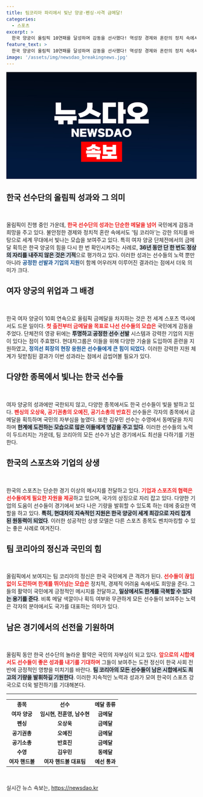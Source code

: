 ```yaml
---
title: 팀코리아 파리에서 빛난 양궁·펜싱·사격 금메달!
categories:
  - 스포츠
excerpt: >
  한국 양궁이 올림픽 10연패를 달성하며 감동을 선사했다! 역성장 경제와 혼란의 정치 속에서 팀 코리아가 대한민국을 응원한다. 다양한 종목에서 한국 선수들이 연일 쾌거를 이루며 국민의 자부심을 높이고 있다. 이 특별한 순간이 계속되길 기대한다!
feature_text: >
  한국 양궁이 올림픽 10연패를 달성하며 감동을 선사했다! 역성장 경제와 혼란의 정치 속에서 팀 코리아가 대한민국을 응원한다. 다양한 종목에서 한국 선수들이 연일 쾌거를 이루며 국민의 자부심을 높이고 있다. 이 특별한 순간이 계속되길 기대한다!
image: '/assets/img/newsdao_breakingnews.jpg'
---
```


<p><img src="/assets/img/newsdao_breakingnews.jpg" alt="cryptoinkorea 속보" /></p>

<h2 data-ke-size="size26">한국 선수단의 올림픽 성과와 그 의미</h2>

<p data-ke-size="size16">&nbsp;</p>

<p>올림픽이 진행 중인 가운데, <b><span style="color: #ee2323;">한국 선수단의 성과는 단순한 메달을 넘어</span></b> 국민에게 감동과 희망을 주고 있다. 불안정한 경제와 정치적 혼란 속에서도 '팀 코리아'는 강한 의지를 바탕으로 세계 무대에서 빛나는 모습을 보여주고 있다. 특히 여자 양궁 단체전에서의 금메달 획득은 한국 양궁의 힘을 다시 한 번 확인시켜주는 사례로, <b><span style="background-color: #21538527;">36년 동안 단 한 번도 정상의 자리를 내주지 않은 것은 기적</span></b>으로 평가하고 있다. 이러한 성과는 선수들의 노력 뿐만 아니라 <b><span style="color: #1a5490;">공정한 선발과 기업의 지원</span></b>이 함께 어우러져 이루어진 결과라는 점에서 더욱 의미가 크다.</p>

<h2 data-ke-size="size26">여자 양궁의 위업과 그 배경</h2>

<p data-ke-size="size16">&nbsp;</p>

<p>한국 여자 양궁이 10회 연속으로 올림픽 금메달을 차지하는 것은 전 세계 스포츠 역사에서도 드문 일이다. <b><span style="color: #ee2323;">첫 출전부터 금메달을 목표로 나선 선수들의 모습은</span></b> 국민에게 감동을 주었다. 단체전의 영광 뒤에는 <b><span style="background-color: #21538527;">투명하고 공정한 선수 선발</span></b> 시스템과 강력한 기업의 지원이 있다는 점이 주효했다. 현대차그룹은 이들을 위해 다양한 기술을 도입하여 훈련을 지원하였고, <b><span style="color: #1a5490;">정의선 회장의 현장 응원은 선수들에게 큰 힘이 되었다</span></b>. 이러한 강력한 지원 체계가 뒷받침된 결과가 이번 성과라는 점에서 곱씹어볼 필요가 있다.</p>

<h2 data-ke-size="size26">다양한 종목에서 빛나는 한국 선수들</h2>

<p data-ke-size="size16">&nbsp;</p>

<p>여자 양궁의 성과에만 국한되지 않고, 다양한 종목에서도 한국 선수들이 빛을 발하고 있다. <b><span style="color: #ee2323;">펜싱의 오상욱, 공기권총의 오예진, 공기소총의 반효진</span></b> 선수들은 각자의 종목에서 금메달을 획득하며 국민의 자부심을 높였다. 또한 김우민 선수는 수영에서 동메달을 차지하며 <b><span style="background-color: #21538527;">한계에 도전하는 모습으로 많은 이들에게 영감을 주고 있다</span></b>. 이러한 선수들의 노력이 두드러지는 가운데, 팀 코리아의 모든 선수가 남은 경기에서도 최선을 다하기를 기원한다.</p>

<h2 data-ke-size="size26">한국의 스포츠와 기업의 상생</h2>

<p data-ke-size="size16">&nbsp;</p>

<p>한국의 스포츠는 단순한 경기 이상의 메시지를 전달하고 있다. <b><span style="color: #ee2323;">기업과 스포츠의 협력은 선수들에게 필요한 자원을 제공</span></b>하고 있으며, 국가의 상징으로 자리 잡고 있다. 다양한 기업의 도움이 선수들이 경기에서 보다 나은 기량을 발휘할 수 있도록 하는 데에 중요한 역할을 하고 있다. <b><span style="background-color: #21538527;">특히, 현대차의 지속적인 지원은 한국 양궁이 세계 최강으로 자리 잡게 된 원동력이 되었다</span></b>. 이러한 성공적인 상생 모델은 다른 스포츠 종목도 벤치마킹할 수 있는 좋은 사례로 여겨진다.</p>

<h2 data-ke-size="size26">팀 코리아의 정신과 국민의 힘</h2>

<p data-ke-size="size16">&nbsp;</p>

<p>올림픽에서 보여지는 팀 코리아의 정신은 한국 국민에게 큰 격려가 된다. <b><span style="color: #ee2323;">선수들이 끊임없이 도전하며 한계를 뛰어넘는 모습은</span></b> 정치적, 경제적 어려움 속에서도 희망을 준다. 그들의 활약이 국민에게 긍정적인 메시지를 전달하고, <b><span style="background-color: #21538527;">일상에서도 한계를 극복할 수 있다는 용기를 준다</span></b>. 비록 메달 색깔이나 획득 여부와 무관하게 모든 선수들이 보여주는 노력은 각자의 분야에서도 국가를 대표하는 의미가 있다.</p>

<h2 data-ke-size="size26">남은 경기에서의 선전을 기원하며</h2>

<p data-ke-size="size16">&nbsp;</p>

<p>올림픽 동안 한국 선수단의 놀라운 활약은 국민의 자부심이 되고 있다. <b><span style="color: #ee2323;">앞으로의 시합에서도 선수들이 좋은 성과를 내기를 기대하며</span></b> 그들이 보여주는 도전 정신이 한국 사회 전반에 긍정적인 영향을 미치기를 바란다. <b><span style="background-color: #21538527;">팀 코리아의 모든 선수들이 남은 시합에서도 최고의 기량을 발휘하길 기원한다</span></b>. 이러한 지속적인 노력과 성과가 모여 한국이 스포츠 강국으로 더욱 발전하기를 기대해본다. </p>

<hr>

<table style="width: 100%; border-collapse: collapse;">
  <tr>
    <td style="text-align: center; height: 17px;"><b>종목</b></td>
    <td style="text-align: center; height: 17px;"><b>선수</b></td>
    <td style="text-align: center; height: 17px;"><b>메달 종류</b></td>
  </tr>
  <tr>
    <td style="text-align: center; height: 17px;"><b>여자 양궁</b></td>
    <td style="text-align: center; height: 17px;"><b>임시현, 전훈영, 남수현</b></td>
    <td style="text-align: center; height: 17px;"><b>금메달</b></td>
  </tr>
  <tr>
    <td style="text-align: center; height: 17px;"><b>펜싱</b></td>
    <td style="text-align: center; height: 17px;"><b>오상욱</b></td>
    <td style="text-align: center; height: 17px;"><b>금메달</b></td>
  </tr>
  <tr>
    <td style="text-align: center; height: 17px;"><b>공기권총</b></td>
    <td style="text-align: center; height: 17px;"><b>오예진</b></td>
    <td style="text-align: center; height: 17px;"><b>금메달</b></td>
  </tr>
  <tr>
    <td style="text-align: center; height: 17px;"><b>공기소총</b></td>
    <td style="text-align: center; height: 17px;"><b>반효진</b></td>
    <td style="text-align: center; height: 17px;"><b>금메달</b></td>
  </tr>
  <tr>
    <td style="text-align: center; height: 17px;"><b>수영</b></td>
    <td style="text-align: center; height: 17px;"><b>김우민</b></td>
    <td style="text-align: center; height: 17px;"><b>동메달</b></td>
  </tr>
  <tr>
    <td style="text-align: center; height: 17px;"><b>여자 핸드볼</b></td>
    <td style="text-align: center; height: 17px;"><b>여자 핸드볼 대표팀</b></td>
    <td style="text-align: center; height: 17px;"><b>예선 통과</b></td>
  </tr>
</table>

<p data-ke-size="size16">&nbsp;</p>
실시간 뉴스 속보는, <a href="https://newsdao.kr" rel="dofollow">https://newsdao.kr</a>


